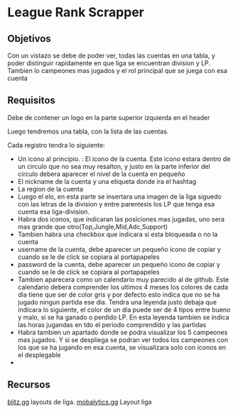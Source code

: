 # League Rank Scrapper

## Objetivos

Con un vistazo se debe de poder ver, todas las cuentas en una tabla, y poder distinguir rapidamente en que liga se encuentran division y LP.
Tambien lo campeones mas jugados y el rol principal que se juega con esa cuenta

## Requisitos


Debe de contener un logo en la parte superior izquierda en el header

Luego tendremos una tabla, con la lista de las cuentas.

Cada registro tendra lo siguiente:
  - Un icono al principio. : El icono de la cuenta. Este icono estara dentro de un circulo que no sea muy resalton, y justo en la parte inferior del circulo debera aparecer el nivel de la cuenta en pequeño
  - El nickname de la cuenta y una etiqueta donde ira el hashtag
  - La region de la cuenta
  - Luego el elo, en esta parte se insertara una imagen de la liga siguedo con las letras de la division y entre parentesis los LP que tenga esa cuenta esa liga-division.
  - Habra dos iconos, que indicaran las posiciones mas jugadas, uno sera mas grande que otro(Top,Jungle,Mid,Adc,Support)
  - Tambien habra una checkbox que indicara si esta bloqueada o no la cuenta
  - username de la cuenta, debe aparecer un pequeño icono de copiar y cuando se le de click se copiara al portapapeles
  - password de la cuenta, debe aparecer un pequeño icono de copiar y cuando se le de click se copiara al portapapeles
  - Tambien aparecera como un calendario muy parecido al de github. Este calendario debera comprender los ultimos 4 meses los colores de cada dia tiene que ser de color gris y por defecto esto indica que no se ha jugado ningun partida ese dia. Tendra una leyenda justo debaja que indicara lo siguiente, el color de un dia puede ser de 4 tipos entre bueno y malo, si se ha ganado o perdido LP. En esta leyenda tambien se indica las horas jugandas en tdo el periodo comprendido y las partidas
  - Habra tambien un apartado donde se podra visualizar los 5 campeones mas jugados. Y si se despliega se podran ver todos los campeones con los que se ha jugando en esa cuenta, se visualizara solo con iconos en el desplegable
  - 
## Recursos
[blitz.gg](https://blitz.gg/lol/profile/EUW1/MarquesaFanAcc-EUW) layouts de liga.
[mobalytics.gg](https://mobalytics.gg/lol/profile/euw/marquesafanacc-euw/overview) Layout liga
